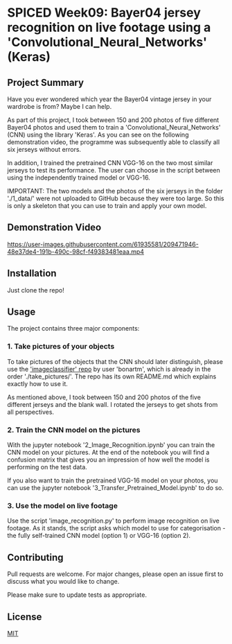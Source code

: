 # SPICED Week09: Bayer04 jersey recognition on live footage using a 'Convolutional_Neural_Networks' (Keras)

## Project Summary

Have you ever wondered which year the Bayer04 vintage jersey in your wardrobe is from? Maybe I can help.

As part of this project, I took between 150 and 200 photos of five different Bayer04 photos and used them to train a 'Convolutional_Neural_Networks' (CNN) using the library 'Keras'. As you can see on the following demonstration video, the programme was subsequently able to classify all six jerseys without errors.

In addition, I trained the pretrained CNN VGG-16 on the two most similar jerseys to test its performance. The user can choose in the script between using the independently trained model or VGG-16.

IMPORTANT: The two models and the photos of the six jerseys in the folder './1_data/' were not uploaded to GitHub because they were too large. So this is only a skeleton that you can use to train and apply your own model.

## Demonstration Video

https://user-images.githubusercontent.com/61935581/209471946-48e37de4-191b-490c-98cf-f49383481eaa.mp4

## Installation

Just clone the repo!

## Usage

The project contains three major components:

### 1. Take pictures of your objects

To take pictures of the objects that the CNN should later distinguish, please use the ['imageclassifier' repo](https://github.com/bonartm/imageclassifier) by user 'bonartm', which is already in the order './take_pictures/'. The repo has its own README.md which explains exactly how to use it.

As mentioned above, I took between 150 and 200 photos of the five different jerseys and the blank wall. I rotated the jerseys to get shots from all perspectives.

### 2. Train the CNN model on the pictures

With the jupyter notebook '2_Image_Recognition.ipynb' you can train the CNN model on your pictures. At the end of the notebook you will find a confusion matrix that gives you an impression of how well the model is performing on the test data.

If you also want to train the pretrained VGG-16 model on your photos, you can use the jupyter notebook '3_Transfer_Pretrained_Model.ipynb' to do so.

### 3. Use the model on live footage

Use the script 'image_recognition.py' to perform image recognition on live footage. As it stands, the script asks which model to use for categorisation - the fully self-trained CNN model (option 1) or VGG-16 (option 2).

## Contributing

Pull requests are welcome. For major changes, please open an issue first
to discuss what you would like to change.

Please make sure to update tests as appropriate.

## License

[MIT](https://choosealicense.com/licenses/mit/)
